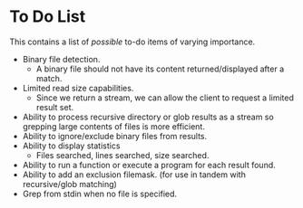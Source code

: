 # To Do List

This contains a list of *possible* to-do items of varying importance.

- Binary file detection.
  - A binary file should not have its content returned/displayed after a match.
- Limited read size capabilities.
  - Since we return a stream, we can allow the client to request a limited result set.
- Ability to process recursive directory or glob results as a stream so grepping large contents of files is more efficient.
- Ability to ignore/exclude binary files from results.
- Ability to display statistics
  - Files searched, lines searched, size searched.
- Ability to run a function or execute a program for each result found.
- Ability to add an exclusion filemask. (for use in tandem with recursive/glob matching)
- Grep from stdin when no file is specified.